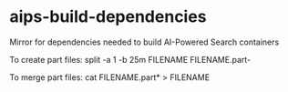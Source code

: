 # aips-build-dependencies
Mirror for dependencies needed to build AI-Powered Search containers

To create part files:
split -a 1 -b 25m FILENAME FILENAME.part-

To merge part files:
cat FILENAME.part* > FILENAME 
